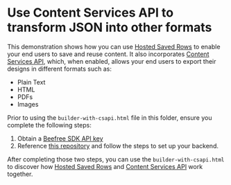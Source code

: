 # Use Content Services API to transform JSON into other formats
This demonstration shows how you can use [Hosted Saved Rows](https://docs.beefree.io/beefree-sdk/rows/storage/hosted-saved-rows) to enable your end users to save and reuse content. It also incorporates [Content Services API](https://docs.beefree.io/beefree-sdk/apis/content-services-api/content-services-api-reference), which, when enabled, allows your end users to export their designs in different formats such as:
- Plain Text
- HTML
- PDFs
- Images

Prior to using the `builder-with-csapi.html` file in this folder, ensure you complete the following steps:

1. Obtain a [Beefree SDK API key](https://developers.beefree.io/)
2. Reference [this repository](https://github.com/BeefreeSDK/beefree-sdk-csapi-simple-integration) and follow the steps to set up your backend.

After completing those two steps, you can use the `builder-with-csapi.html` to discover how [Hosted Saved Rows](https://docs.beefree.io/beefree-sdk/rows/storage/hosted-saved-rows) and [Content Services API](https://docs.beefree.io/beefree-sdk/apis/content-services-api/content-services-api-reference) work together.